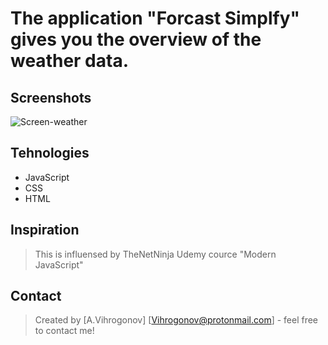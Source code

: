 # The application "Forcast Simplfy" gives you the overview of the weather data.

## Screenshots
![Screen-weather](https://user-images.githubusercontent.com/45083295/74351865-9e611700-4daf-11ea-9cd1-d099291a68b5.gif)


## Tehnologies

* JavaScript 
* CSS
* HTML

## Inspiration
>This is influensed by TheNetNinja Udemy cource "Modern JavaScript"

## Contact
>Created by [A.Vihrogonov] [Vihrogonov@protonmail.com] - feel free to contact me!
